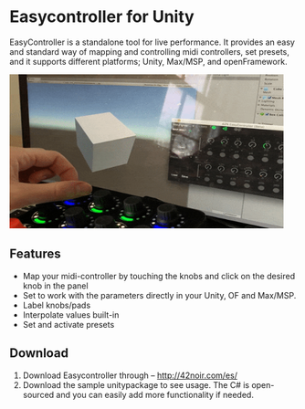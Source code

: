 # Easycontroller for Unity

EasyController is a standalone tool for live performance. It provides an easy and standard way of mapping and controlling midi controllers, set presets, and it supports different platforms; Unity, Max/MSP, and openFramework. 
 
   
<a href="url"><img src="https://github.com/shaltiel/42Noir-UnityEasyController/blob/master/IMG_4884%20demo%20to%20gif%20shorter.gif" align="centre" height="270" width="480" ></a>

## Features
- Map your midi-controller by touching the knobs and click on the desired knob in the panel
- Set to work with the parameters directly in your Unity, OF and Max/MSP. 
- Label knobs/pads
- Interpolate values built-in
- Set and activate presets

## Download
1. Download Easycontroller through – http://42noir.com/es/
2. Download the sample unitypackage to see usage. The C# is open-sourced and you can easily add more functionality if needed.
